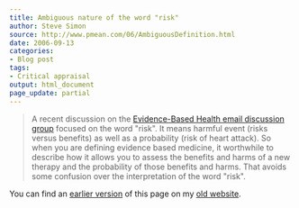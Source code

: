 ```yaml
---
title: Ambiguous nature of the word "risk"
author: Steve Simon
source: http://www.pmean.com/06/AmbiguousDefinition.html
date: 2006-09-13
categories:
- Blog post
tags:
- Critical appraisal
output: html_document
page_update: partial
---
```


> A recent discussion on the [Evidence-Based Health email discussion
> group](http://www.jiscmail.ac.uk/lists/EVIDENCE-BASED-HEALTH.html)
> focused on the word "risk". It means harmful event (risks versus
> benefits) as well as a probability (risk of heart attack). So when you
> are defining evidence based medicine, it worthwhile to describe how it
> allows you to assess the benefits and harms of a new therapy and the
> probability of those benefits and harms. That avoids some confusion
> over the interpretation of the word "risk".

You can find an [earlier version][sim1] of this page on my [old website][sim2].

[sim1]: http://www.pmean.com/06/AmbiguousDefinition.html
[sim2]: http://www.pmean.com

